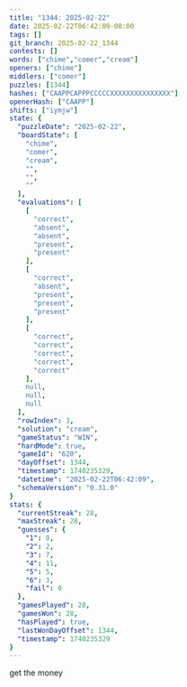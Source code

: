 ```yaml
---
title: "1344: 2025-02-22"
date: 2025-02-22T06:42:09-08:00
tags: []
git_branch: 2025-02-22_1344
contests: []
words: ["chime","comer","cream"]
openers: ["chime"]
middlers: ["comer"]
puzzles: [1344]
hashes: ["CAAPPCAPPPCCCCCXXXXXXXXXXXXXXX"]
openerHash: ["CAAPP"]
shifts: ["iymjw"]
state: {
  "puzzleDate": "2025-02-22",
  "boardState": [
    "chime",
    "comer",
    "cream",
    "",
    "",
    ""
  ],
  "evaluations": [
    [
      "correct",
      "absent",
      "absent",
      "present",
      "present"
    ],
    [
      "correct",
      "absent",
      "present",
      "present",
      "present"
    ],
    [
      "correct",
      "correct",
      "correct",
      "correct",
      "correct"
    ],
    null,
    null,
    null
  ],
  "rowIndex": 3,
  "solution": "cream",
  "gameStatus": "WIN",
  "hardMode": true,
  "gameId": "620",
  "dayOffset": 1344,
  "timestamp": 1740235329,
  "datetime": "2025-02-22T06:42:09",
  "schemaVersion": "0.31.0"
}
stats: {
  "currentStreak": 28,
  "maxStreak": 28,
  "guesses": {
    "1": 0,
    "2": 2,
    "3": 7,
    "4": 11,
    "5": 5,
    "6": 3,
    "fail": 0
  },
  "gamesPlayed": 28,
  "gamesWon": 28,
  "hasPlayed": true,
  "lastWonDayOffset": 1344,
  "timestamp": 1740235329
}
---
```

<!-- more -->
get the money
